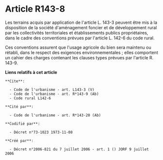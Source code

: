 # Article R143-8

Les terrains acquis par application de l'article L. 143-3 peuvent être mis à la disposition de la société d'aménagement
foncier et de développement rural par les collectivités territoriales et établissements publics propriétaires, dans le cadre
des conventions prévues par l'article L. 142-6 du code rural.

Ces conventions assurent que l'usage agricole du bien sera maintenu ou rétabli, dans le respect des exigences
environnementales ; elles comportent un cahier des charges contenant les clauses types prévues par l'article R. 143-9.

**Liens relatifs à cet article**

	**Cite**:

	  - Code de l'urbanisme - art. L143-3 (V)
	  - Code de l'urbanisme - art. R*143-9 (Ab)
	  - Code rural L142-6

	**Cité par**:

	  - Code de l'urbanisme - art. R*143-20 (Ab)

	**Codifié par**:

	  - Décret n°73-1023 1973-11-08

	**Créé par**:

	  - Décret n°2006-821 du 7 juillet 2006 - art. 1 () JORF 9 juillet 2006
